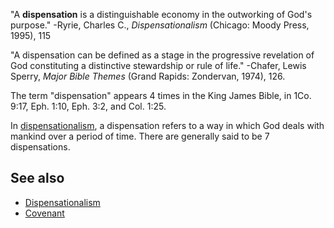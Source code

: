 "A **dispensation** is a distinguishable economy in the outworking
of God's purpose." -Ryrie, Charles C., *Dispensationalism*
(Chicago: Moody Press, 1995), 115

"A dispensation can be defined as a stage in the progressive
revelation of God constituting a distinctive stewardship or rule of
life." -Chafer, Lewis Sperry, *Major Bible Themes* (Grand Rapids:
Zondervan, 1974), 126.

The term "dispensation" appears 4 times in the King James Bible, in
1Co. 9:17, Eph. 1:10, Eph. 3:2, and Col. 1:25.

In [dispensationalism](Dispensationalism "Dispensationalism"), a
dispensation refers to a way in which God deals with mankind over a
period of time. There are generally said to be 7 dispensations.


## See also

-   [Dispensationalism](Dispensationalism "Dispensationalism")
-   [Covenant](Covenant "Covenant")



